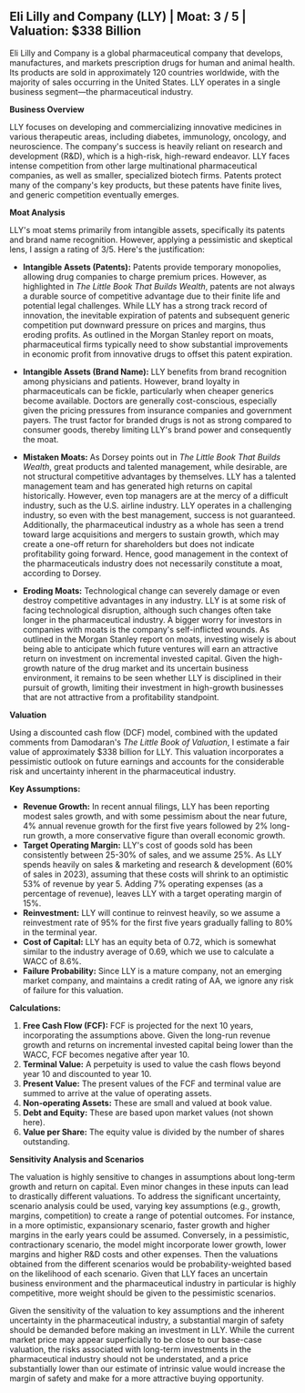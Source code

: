 ## Eli Lilly and Company (LLY) | Moat: 3 / 5 | Valuation: $338 Billion

Eli Lilly and Company is a global pharmaceutical company that develops, manufactures, and markets prescription drugs for human and animal health. Its products are sold in approximately 120 countries worldwide, with the majority of sales occurring in the United States. LLY operates in a single business segment—the pharmaceutical industry. 

**Business Overview**

LLY focuses on developing and commercializing innovative medicines in various therapeutic areas, including diabetes, immunology, oncology, and neuroscience.  The company's success is heavily reliant on research and development (R&D), which is a high-risk, high-reward endeavor. LLY faces intense competition from other large multinational pharmaceutical companies, as well as smaller, specialized biotech firms. Patents protect many of the company's key products, but these patents have finite lives, and generic competition eventually emerges.

**Moat Analysis**

LLY's moat stems primarily from intangible assets, specifically its patents and brand name recognition. However, applying a pessimistic and skeptical lens, I assign a rating of 3/5. Here's the justification:

* **Intangible Assets (Patents):** Patents provide temporary monopolies, allowing drug companies to charge premium prices. However, as highlighted in *The Little Book That Builds Wealth*, patents are not always a durable source of competitive advantage due to their finite life and potential legal challenges. While LLY has a strong track record of innovation, the inevitable expiration of patents and subsequent generic competition put downward pressure on prices and margins, thus eroding profits.  As outlined in the Morgan Stanley report on moats, pharmaceutical firms typically need to show substantial improvements in economic profit from innovative drugs to offset this patent expiration.

* **Intangible Assets (Brand Name):** LLY benefits from brand recognition among physicians and patients.  However, brand loyalty in pharmaceuticals can be fickle, particularly when cheaper generics become available.  Doctors are generally cost-conscious, especially given the pricing pressures from insurance companies and government payers.  The trust factor for branded drugs is not as strong compared to consumer goods, thereby limiting LLY's brand power and consequently the moat.

* **Mistaken Moats:**  As Dorsey points out in *The Little Book That Builds Wealth*, great products and talented management, while desirable, are not structural competitive advantages by themselves.  LLY has a talented management team and has generated high returns on capital historically.  However, even top managers are at the mercy of a difficult industry, such as the U.S. airline industry. LLY operates in a challenging industry, so even with the best management, success is not guaranteed.  Additionally,  the pharmaceutical industry as a whole has seen a trend toward large acquisitions and mergers to sustain growth, which may create a one-off return for shareholders but does not indicate profitability going forward.  Hence, good management in the context of the pharmaceuticals industry does not necessarily constitute a moat, according to Dorsey.

* **Eroding Moats:**  Technological change can severely damage or even destroy competitive advantages in any industry. LLY is at some risk of facing technological disruption, although such changes often take longer in the pharmaceutical industry. A bigger worry for investors in companies with moats is the company's self-inflicted wounds. As outlined in the Morgan Stanley report on moats, investing wisely is about being able to anticipate which future ventures will earn an attractive return on investment on incremental invested capital.  Given the high-growth nature of the drug market and its uncertain business environment, it remains to be seen whether LLY is disciplined in their pursuit of growth, limiting their investment in high-growth businesses that are not attractive from a profitability standpoint.

**Valuation**

Using a discounted cash flow (DCF) model, combined with the updated comments from Damodaran's *The Little Book of Valuation*, I estimate a fair value of approximately \$338 billion for LLY. This valuation incorporates a pessimistic outlook on future earnings and accounts for the considerable risk and uncertainty inherent in the pharmaceutical industry.

**Key Assumptions:**

* **Revenue Growth:**  In recent annual filings, LLY has been reporting modest sales growth, and with some pessimism about the near future, 4% annual revenue growth for the first five years followed by 2% long-run growth, a more conservative figure than overall economic growth.
* **Target Operating Margin:** LLY's cost of goods sold has been consistently between 25-30% of sales, and we assume 25%. As LLY spends heavily on sales & marketing and research & development (60% of sales in 2023), assuming that these costs will shrink to an optimistic 53% of revenue by year 5. Adding 7% operating expenses (as a percentage of revenue), leaves LLY with a target operating margin of 15%.
* **Reinvestment:** LLY will continue to reinvest heavily, so we assume a reinvestment rate of 95% for the first five years gradually falling to 80% in the terminal year.
* **Cost of Capital:** LLY has an equity beta of 0.72, which is somewhat similar to the industry average of 0.69, which we use to calculate a WACC of 8.6%.
* **Failure Probability:**  Since LLY is a mature company, not an emerging market company, and maintains a credit rating of AA, we ignore any risk of failure for this valuation. 

**Calculations:**

1. **Free Cash Flow (FCF):** FCF is projected for the next 10 years, incorporating the assumptions above. Given the long-run revenue growth and returns on incremental invested capital being lower than the WACC, FCF becomes negative after year 10.
2. **Terminal Value:** A perpetuity is used to value the cash flows beyond year 10 and discounted to year 10.
3. **Present Value:** The present values of the FCF and terminal value are summed to arrive at the value of operating assets.
4. **Non-operating Assets:** These are small and valued at book value.
5. **Debt and Equity:**  These are based upon market values (not shown here).
6. **Value per Share:** The equity value is divided by the number of shares outstanding.

**Sensitivity Analysis and Scenarios**

The valuation is highly sensitive to changes in assumptions about long-term growth and return on capital. Even minor changes in these inputs can lead to drastically different valuations. To address the significant uncertainty, scenario analysis could be used, varying key assumptions (e.g., growth, margins, competition) to create a range of potential outcomes.  For instance, in a more optimistic, expansionary scenario,  faster growth and higher margins in the early years could be assumed. Conversely, in a pessimistic, contractionary scenario, the model might incorporate lower growth, lower margins and higher R&D costs and other expenses.  Then the valuations obtained from the different scenarios would be probability-weighted based on the likelihood of each scenario. Given that LLY faces an uncertain business environment and the pharmaceutical industry in particular is highly competitive, more weight should be given to the pessimistic scenarios.

Given the sensitivity of the valuation to key assumptions and the inherent uncertainty in the pharmaceutical industry, a substantial margin of safety should be demanded before making an investment in LLY. While the current market price may appear superficially to be close to our base-case valuation, the risks associated with long-term investments in the pharmaceutical industry should not be understated, and a price substantially lower than our estimate of intrinsic value would increase the margin of safety and make for a more attractive buying opportunity.